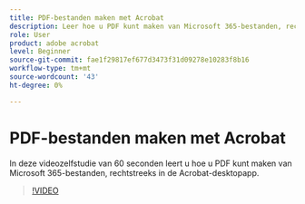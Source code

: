 ```yaml
---
title: PDF-bestanden maken met Acrobat
description: Leer hoe u PDF kunt maken van Microsoft 365-bestanden, rechtstreeks binnen de Acrobat-desktopapp
role: User
product: adobe acrobat
level: Beginner
source-git-commit: fae1f29817ef677d3473f31d09278e10283f8b16
workflow-type: tm+mt
source-wordcount: '43'
ht-degree: 0%

---
```


# PDF-bestanden maken met Acrobat

In deze videozelfstudie van 60 seconden leert u hoe u PDF kunt maken van Microsoft 365-bestanden, rechtstreeks in de Acrobat-desktopapp.

>[!VIDEO](https://video.tv.adobe.com/v/342628?quality=12&learn=on&hidetitle=true)
